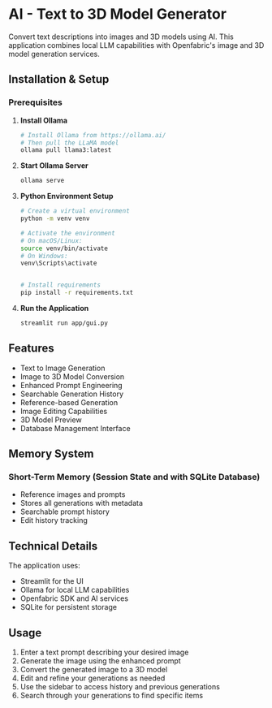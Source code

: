 # AI - Text to 3D Model Generator

Convert text descriptions into images and 3D models using AI. This application combines local LLM capabilities with Openfabric's image and 3D model generation services.

## Installation & Setup

### Prerequisites

1. **Install Ollama**

   ```bash
   # Install Ollama from https://ollama.ai/
   # Then pull the LLaMA model
   ollama pull llama3:latest
   ```

2. **Start Ollama Server**

   ```bash
   ollama serve
   ```

3. **Python Environment Setup**

   ```bash
   # Create a virtual environment
   python -m venv venv

   # Activate the environment
   # On macOS/Linux:
   source venv/bin/activate
   # On Windows:
   venv\Scripts\activate


   # Install requirements
   pip install -r requirements.txt
   ```

4. **Run the Application**

   ```bash
   streamlit run app/gui.py
   ```

## Features

- Text to Image Generation
- Image to 3D Model Conversion
- Enhanced Prompt Engineering
- Searchable Generation History
- Reference-based Generation
- Image Editing Capabilities
- 3D Model Preview
- Database Management Interface

## Memory System

### Short-Term Memory (Session State and with SQLite Database)

- Reference images and prompts
- Stores all generations with metadata
- Searchable prompt history
- Edit history tracking

## Technical Details

The application uses:

- Streamlit for the UI
- Ollama for local LLM capabilities
- Openfabric SDK and AI services
- SQLite for persistent storage

## Usage

1. Enter a text prompt describing your desired image
2. Generate the image using the enhanced prompt
3. Convert the generated image to a 3D model
4. Edit and refine your generations as needed
5. Use the sidebar to access history and previous generations
6. Search through your generations to find specific items
